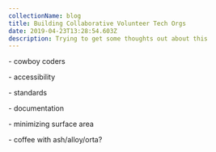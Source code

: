 ```yaml
---
collectionName: blog
title: Building Collaborative Volunteer Tech Orgs
date: 2019-04-23T13:28:54.603Z
description: Trying to get some thoughts out about this
---
```

\- cowboy coders

\- accessibility

\- standards

\- documentation

\- minimizing surface area

\- coffee with ash/alloy/orta?
